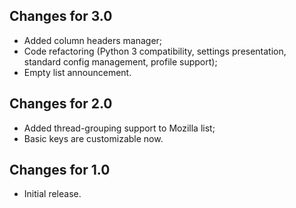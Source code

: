 ## Changes for 3.0 ##

* Added column headers manager;
* Code refactoring (Python 3 compatibility, settings presentation, standard config management, profile support);
* Empty list announcement.

## Changes for 2.0 ##

* Added thread-grouping support to Mozilla list;
* Basic keys are customizable now.

## Changes for 1.0 ##

* Initial release.
